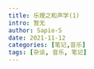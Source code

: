 ```yaml
---
title: 乐理之和声学(1)
intro: 暂无
author: Sapio-S
date: 2021-11-12
categories: [笔记,音乐]
tags: [杂谈, 音乐, 笔记]
---
```

